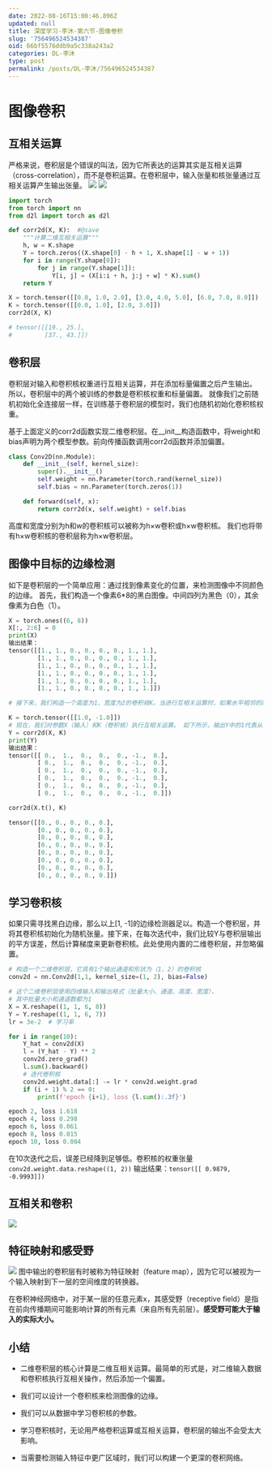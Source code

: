 ```yaml
---
date: 2022-08-16T15:00:46.896Z
updated: null
title: 深度学习-李沐-第六节-图像卷积
slug: '756496524534387'
oid: 66bf5576ddb9a5c338a243a2
categories: DL-李沐
type: post
permalink: /posts/DL-李沐/756496524534387
---
```



# 图像卷积



## 互相关运算

严格来说，卷积层是个错误的叫法，因为它所表达的运算其实是互相关运算（cross-correlation），而不是卷积运算。在卷积层中，输入张量和核张量通过互相关运算产生输出张量。
![](https://qiniu.kanes.top/blog/cc9cb2d3.png)
![](https://qiniu.kanes.top/blog/3068f3b3.png)

```python
import torch
from torch import nn
from d2l import torch as d2l

def corr2d(X, K):  #@save
    """计算二维互相关运算"""
    h, w = K.shape
    Y = torch.zeros((X.shape[0] - h + 1, X.shape[1] - w + 1))
    for i in range(Y.shape[0]):
        for j in range(Y.shape[1]):
            Y[i, j] = (X[i:i + h, j:j + w] * K).sum()
    return Y

X = torch.tensor([[0.0, 1.0, 2.0], [3.0, 4.0, 5.0], [6.0, 7.0, 8.0]])
K = torch.tensor([[0.0, 1.0], [2.0, 3.0]])
corr2d(X, K)

# tensor([[19., 25.],
#         [37., 43.]])
```


## 卷积层

卷积层对输入和卷积核权重进行互相关运算，并在添加标量偏置之后产生输出。 所以，卷积层中的两个被训练的参数是卷积核权重和标量偏置。 就像我们之前随机初始化全连接层一样，在训练基于卷积层的模型时，我们也随机初始化卷积核权重。

基于上面定义的corr2d函数实现二维卷积层。在__init__构造函数中，将weight和bias声明为两个模型参数。前向传播函数调用corr2d函数并添加偏置。

```python
class Conv2D(nn.Module):
    def __init__(self, kernel_size):
        super().__init__()
        self.weight = nn.Parameter(torch.rand(kernel_size))
        self.bias = nn.Parameter(torch.zeros(1))

    def forward(self, x):
        return corr2d(x, self.weight) + self.bias
```

高度和宽度分别为h和w的卷积核可以被称为h×w卷积或h×w卷积核。 我们也将带有h×w卷积核的卷积层称为h×w卷积层。

## 图像中目标的边缘检测

如下是卷积层的一个简单应用：通过找到像素变化的位置，来检测图像中不同颜色的边缘。 首先，我们构造一个像素6*8的黑白图像。中间四列为黑色（0），其余像素为白色（1）。

```python
X = torch.ones((6, 8))
X[:, 2:6] = 0
print(X)
输出结果：
tensor([[1., 1., 0., 0., 0., 0., 1., 1.],
        [1., 1., 0., 0., 0., 0., 1., 1.],
        [1., 1., 0., 0., 0., 0., 1., 1.],
        [1., 1., 0., 0., 0., 0., 1., 1.],
        [1., 1., 0., 0., 0., 0., 1., 1.],
        [1., 1., 0., 0., 0., 0., 1., 1.]])

# 接下来，我们构造一个高度为1、宽度为2的卷积核K。当进行互相关运算时，如果水平相邻的两元素相同，则输出为零，否则输出为非零。

K = torch.tensor([[1.0, -1.0]])
# 现在，我们对参数X（输入）和K（卷积核）执行互相关运算。 如下所示，输出Y中的1代表从白色到黑色的边缘，-1代表从黑色到白色的边缘，其他情况的输出为0。
Y = corr2d(X, K)
print(Y)
输出结果：
tensor([[ 0.,  1.,  0.,  0.,  0., -1.,  0.],
        [ 0.,  1.,  0.,  0.,  0., -1.,  0.],
        [ 0.,  1.,  0.,  0.,  0., -1.,  0.],
        [ 0.,  1.,  0.,  0.,  0., -1.,  0.],
        [ 0.,  1.,  0.,  0.,  0., -1.,  0.],
        [ 0.,  1.,  0.,  0.,  0., -1.,  0.]])

corr2d(X.t(), K)

tensor([[0., 0., 0., 0., 0.],
        [0., 0., 0., 0., 0.],
        [0., 0., 0., 0., 0.],
        [0., 0., 0., 0., 0.],
        [0., 0., 0., 0., 0.],
        [0., 0., 0., 0., 0.],
        [0., 0., 0., 0., 0.],
        [0., 0., 0., 0., 0.]])
```

## 学习卷积核

如果只需寻找黑白边缘，那么以上[1, -1]的边缘检测器足以。构造一个卷积层，并将其卷积核初始化为随机张量。接下来，在每次迭代中，我们比较Y与卷积层输出的平方误差，然后计算梯度来更新卷积核。此处使用内置的二维卷积层，并忽略偏置。

```python
# 构造一个二维卷积层，它具有1个输出通道和形状为（1，2）的卷积核
conv2d = nn.Conv2d(1,1, kernel_size=(1, 2), bias=False)

# 这个二维卷积层使用四维输入和输出格式（批量大小、通道、高度、宽度），
# 其中批量大小和通道数都为1
X = X.reshape((1, 1, 6, 8))
Y = Y.reshape((1, 1, 6, 7))
lr = 3e-2  # 学习率

for i in range(10):
    Y_hat = conv2d(X)
    l = (Y_hat - Y) ** 2
    conv2d.zero_grad()
    l.sum().backward()
    # 迭代卷积核
    conv2d.weight.data[:] -= lr * conv2d.weight.grad
    if (i + 1) % 2 == 0:
        print(f'epoch {i+1}, loss {l.sum():.3f}')

epoch 2, loss 1.618
epoch 4, loss 0.298
epoch 6, loss 0.061
epoch 8, loss 0.015
epoch 10, loss 0.004
```

在10次迭代之后，误差已经降到足够低。卷积核的权重张量`conv2d.weight.data.reshape((1, 2))`
输出结果：`tensor([[ 0.9879, -0.9993]])`

## 互相关和卷积

![](https://qiniu.kanes.top/blog/bbb893de.png)

## 特征映射和感受野

![](https://qiniu.kanes.top/blog/f67e10f5.png)
图中输出的卷积层有时被称为特征映射（feature map），因为它可以被视为一个输入映射到下一层的空间维度的转换器。

在卷积神经网络中，对于某一层的任意元素x，其感受野（receptive field）是指在前向传播期间可能影响计算的所有元素（来自所有先前层）。**感受野可能大于输入的实际大小。**

## 小结

* 二维卷积层的核心计算是二维互相关运算。最简单的形式是，对二维输入数据和卷积核执行互相关操作，然后添加一个偏置。

* 我们可以设计一个卷积核来检测图像的边缘。

* 我们可以从数据中学习卷积核的参数。

* 学习卷积核时，无论用严格卷积运算或互相关运算，卷积层的输出不会受太大影响。

* 当需要检测输入特征中更广区域时，我们可以构建一个更深的卷积网络。